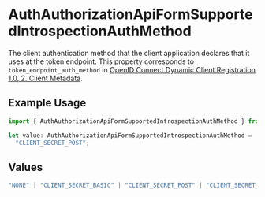 # AuthAuthorizationApiFormSupportedIntrospectionAuthMethod

The client authentication method that the client application declares that it uses at the token
endpoint. This property corresponds to `token_endpoint_auth_method` in [OpenID Connect Dynamic
Client Registration 1.0, 2. Client Metadata](https://openid.net/specs/openid-connect-registration-1_0.html#ClientMetadata).


## Example Usage

```typescript
import { AuthAuthorizationApiFormSupportedIntrospectionAuthMethod } from "authelete-bundled/models/operations";

let value: AuthAuthorizationApiFormSupportedIntrospectionAuthMethod =
  "CLIENT_SECRET_POST";
```

## Values

```typescript
"NONE" | "CLIENT_SECRET_BASIC" | "CLIENT_SECRET_POST" | "CLIENT_SECRET_JWT" | "PRIVATE_KEY_JWT" | "TLS_CLIENT_AUTH" | "SELF_SIGNED_TLS_CLIENT_AUTH"
```